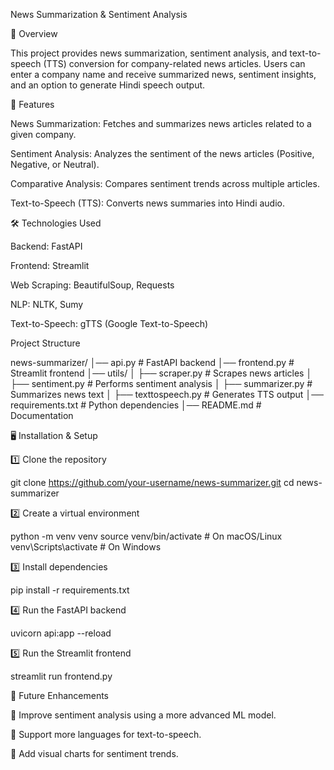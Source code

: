 News Summarization & Sentiment Analysis

📌 Overview

This project provides news summarization, sentiment analysis, and text-to-speech (TTS) conversion for company-related news articles. Users can enter a company name and receive summarized news, sentiment insights, and an option to generate Hindi speech output.

🚀 Features

News Summarization: Fetches and summarizes news articles related to a given company.

Sentiment Analysis: Analyzes the sentiment of the news articles (Positive, Negative, or Neutral).

Comparative Analysis: Compares sentiment trends across multiple articles.

Text-to-Speech (TTS): Converts news summaries into Hindi audio.

🛠️ Technologies Used

Backend: FastAPI

Frontend: Streamlit

Web Scraping: BeautifulSoup, Requests

NLP: NLTK, Sumy

Text-to-Speech: gTTS (Google Text-to-Speech)

Project Structure

news-summarizer/
│── api.py               # FastAPI backend
│── frontend.py          # Streamlit frontend
│── utils/
│   ├── scraper.py      # Scrapes news articles
│   ├── sentiment.py    # Performs sentiment analysis
│   ├── summarizer.py   # Summarizes news text
│   ├── texttospeech.py # Generates TTS output
│── requirements.txt     # Python dependencies
│── README.md            # Documentation


🖥️ Installation & Setup

1️⃣ Clone the repository

git clone https://github.com/your-username/news-summarizer.git
cd news-summarizer

2️⃣ Create a virtual environment

python -m venv venv
source venv/bin/activate  # On macOS/Linux
venv\Scripts\activate    # On Windows

3️⃣ Install dependencies

pip install -r requirements.txt

4️⃣ Run the FastAPI backend

uvicorn api:app --reload

5️⃣ Run the Streamlit frontend

streamlit run frontend.py

🎯 Future Enhancements

🔹 Improve sentiment analysis using a more advanced ML model.

🔹 Support more languages for text-to-speech.

🔹 Add visual charts for sentiment trends.


